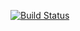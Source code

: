 [![Build Status](https://travis-ci.org/devex-web-frontend/release-helpers.svg?branch=master)](https://travis-ci.org/mankdev/release-helpers)
